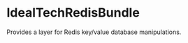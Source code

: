 IdealTechRedisBundle
====================

Provides a layer for Redis key/value database manipulations.